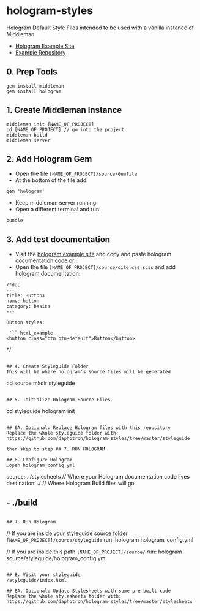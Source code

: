 # hologram-styles
Hologram Default Style Files intended to be used with a vanilla instance of Middleman

- [Hologram Example Site](https://trulia.github.io/hologram/)
- [Example Repository](https://github.com/trulia/hologram-example)

## 0. Prep Tools
```
gem install middleman
gem install hologram
```

## 1. Create Middleman Instance
```
middleman init [NAME_OF_PROJECT]
cd [NAME_OF_PROJECT] // go into the project
middleman build
middleman server
```

## 2. Add Hologram Gem
- Open the file `[NAME_OF_PROJECT]/source/Gemfile`
- At the bottom of the file add:
```
gem 'hologram'
```
- Keep middleman server running
- Open a different terminal and run:
```
bundle
```

## 3. Add test documentation
- Visit the [hologram example site](https://trulia.github.io/hologram/) and copy and paste hologram documentation code or...
- Open the file `[NAME_OF_PROJECT]/source/site.css.scss` and add hologram documentation:
```
/*doc
---
title: Buttons
name: button
category: basics
---

Button styles:

 ``` html_example
<button class="btn btn-default">Button</button>
 ```

*/
```

## 4. Create Styleguide Folder
This will be where hologram's source files will be generated
```
cd source
mkdir styleguide
```

## 5. Initialize Hologram Source Files
```
cd styleguide
hologram init
```

## 6A. Optional: Replace Hologram files with this repository
Replace the whole styleguide folder with:
https://github.com/daphotron/hologram-styles/tree/master/styleguide

then skip to step ## 7. RUN HOLOGRAM

## 6. Configure Hologram
…open hologram_config.yml
```
source: ../stylesheets // Where your Hologram documentation code lives
destination: ./ // Where Hologram Build files will go
## - ./build
```

## 7. Run Hologram
```
// If you are inside your styleguide source folder `[NAME_OF_PROJECT]/source/styleguide` run:
hologram hologram_config.yml

// If you are inside this path `[NAME_OF_PROJECT]/source/` run:
hologram source/styleguide/hologram_config.yml
```

## 8. Visit your styleguide
/styleguide/index.html

## 8A. Optional: Update Stylesheets with some pre-built code
Replace the whole stylesheets folder with:
https://github.com/daphotron/hologram-styles/tree/master/stylesheets

